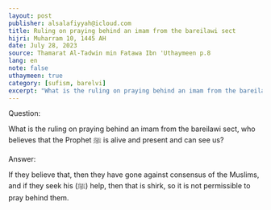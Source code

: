 ```yaml
---
layout: post
publisher: alsalafiyyah@icloud.com
title: Ruling on praying behind an imam from the bareilawi sect
hijri: Muharram 10, 1445 AH
date: July 28, 2023
source: Thamarat Al-Tadwin min Fatawa Ibn 'Uthaymeen p.8 
lang: en
note: false
uthaymeen: true
category: [sufism, barelvi]
excerpt: "What is the ruling on praying behind an imam from the bareilawi sect, who believes that the Prophet ﷺ is alive and present and can see us."
---
```


Question: 

What is the ruling on praying behind an imam from the bareilawi sect, who believes that the Prophet ﷺ is alive and present and can see us? 

Answer: 

If they believe that, then they have gone against consensus of the Muslims, and if they seek his (ﷺ) help, then that is shirk, so it is not permissible to pray behind them. 
